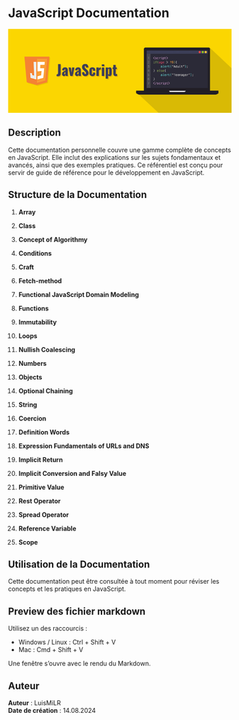 
# JavaScript Documentation

![JavaScript Logo](images/javascript_logo.png)

## Description

Cette documentation personnelle couvre une gamme complète de concepts en JavaScript. Elle inclut des explications sur les sujets fondamentaux et avancés, ainsi que des exemples pratiques. Ce référentiel est conçu pour servir de guide de référence pour le développement en JavaScript.

## Structure de la Documentation

1. **Array**
   

2. **Class**
  

3. **Concept of Algorithmy**


4. **Conditions**


5. **Craft**


6. **Fetch-method**
   

7. **Functional JavaScript Domain Modeling**


8. **Functions**


9. **Immutability**


10. **Loops**


11. **Nullish Coalescing**


12. **Numbers**
 

13. **Objects**


14. **Optional Chaining**


15. **String**


16. **Coercion**


17. **Definition Words**
  

18. **Expression Fundamentals of URLs and DNS**
    

19. **Implicit Return**


20. **Implicit Conversion and Falsy Value**


21. **Primitive Value**


22. **Rest Operator**


23. **Spread Operator**


24. **Reference Variable**


25. **Scope**


## Utilisation de la Documentation

Cette documentation peut être consultée à tout moment pour réviser les concepts et les pratiques en JavaScript.

## Preview des fichier markdown 

Utilisez un des raccourcis :

- Windows / Linux : Ctrl + Shift + V
- Mac : Cmd + Shift + V

Une fenêtre s’ouvre avec le rendu du Markdown.

## Auteur

**Auteur** : LuisMiLR  
**Date de création** : 14.08.2024
